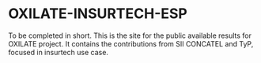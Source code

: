 # OXILATE-INSURTECH-ESP

To be completed in short. This is the site for the public available results for OXILATE project. It contains the contributions from SII CONCATEL and TyP, focused in insurtech use case.



